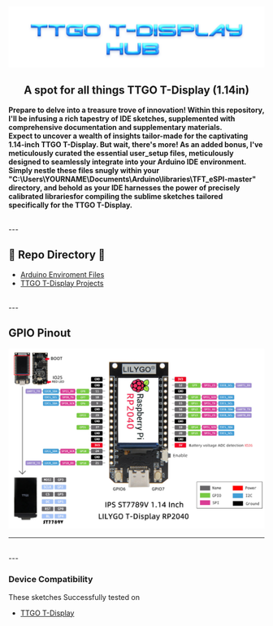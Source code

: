 ![Header](images/mainheader.png)
<br>

<div align="center">
  
## A spot for all things TTGO T-Display (1.14in)

</div>

<b>Prepare to delve into a treasure trove of innovation! Within this repository, I'll be infusing a rich tapestry of IDE sketches, supplemented with comprehensive documentation and supplementary materials. 
<br>
Expect to uncover a wealth of insights tailor-made for the captivating 1.14-inch TTGO T-Display.
But wait, there's more! As an added bonus, I've meticulously curated the essential user_setup files, meticulously designed to seamlessly integrate into your Arduino IDE environment. 
<br> 
Simply nestle these files snugly within your "C:\Users\YOURNAME\Documents\Arduino\libraries\TFT_eSPI-master" directory, and behold as your IDE harnesses the power of precisely calibrated librariesfor compiling the sublime sketches tailored specifically for the TTGO T-Display.</b>

<br>
---

## 📁 Repo Directory 📁

- <a href=https://github.com/ATOMNFT/ESP32-TTGO-T-Display-Hub/tree/main/Arduino%20Files>Arduino Enviroment Files</a>
- <a href=https://github.com/ATOMNFT/ESP32-TTGO-T-Display-Hub/tree/main/Projects>TTGO T-Display Projects</a>

<br>
---

## GPIO Pinout

![GPIO](images/gpio.jpg)

---
<br>
---
  
### Device Compatibility

These sketches Successfully tested on
- [TTGO T-Display](https://www.aliexpress.us/item/3256805784238887.html?spm=a2g0o.order_list.order_list_main.17.1ecc1802gBNP2R&gatewayAdapt=glo2usa)

